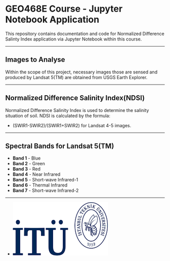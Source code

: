 # GEO468E Course - Jupyter Notebook Application
This repository contains documentation and code for Normalized Difference Salinty Index application via Jupyter Notebook within this course.

***

## Images to Analyse
Within the scope of this project, necessary images those are sensed and produced by Landsat 5(TM) are obtained from USGS Earth Explorer. 

***

## Normalized Difference Salinity Index(NDSI)
Normalized Difference Salinity Index is used to determine the salinity situation of soil. NDSI is calculated by the formula:

- (SWIR1-SWIR2)/(SWIR1+SWIR2) for Landsat 4-5 images.

***

## Spectral Bands for Landsat 5(TM)
- **Band 1** - Blue
- **Band 2** - Green
- **Band 3** - Red
- **Band 4** - Near Infrared
- **Band 5** - Short-wave Infrared-1
- **Band 6** - Thermal Infrared
- **Band 7** - Short-wave Infrared-2

***

- ![ITU_logo.png](Logo/ITU_logo.png)
